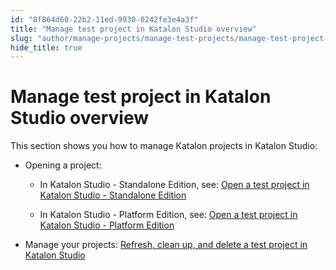 ```yaml
---
id: "8f864d60-22b2-11ed-9930-0242fe3e4a3f"
title: "Manage test project in Katalon Studio overview"
slug: "author/manage-projects/manage-test-projects/manage-test-project-in-katalon-studio-overview"
hide_title: true
---
```


# <a id="concept-696" class="anchor_top_offset"/><a id="ariaid-title1" class="anchor_top_offset"/>Manage test project in <span xmlns="http://www.w3.org/1999/xhtml" className="ph">Katalon Studio</span>  overview

<p xmlns="http://www.w3.org/1999/xhtml" className="p">This section shows you how to manage Katalon projects in <span className="ph">Katalon Studio</span>:</p> 
<ul xmlns="http://www.w3.org/1999/xhtml" className="ul"><li className="li"><p className="p">Opening a project:</p><ul className="ul"><li className="li"><p className="p">In <span className="ph">Katalon Studio - Standalone Edition</span>, see: <a className="xref" href="/author/manage-projects/manage-test-projects/open-a-test-project-in-katalon-studio---standalone-edition">Open a test project in <span className="ph">Katalon Studio - Standalone Edition</span></a></p></li><li className="li"><p className="p">In <span className="ph">Katalon Studio - Platform Edition</span>, see:  <a className="xref" href="/author/manage-projects/manage-test-projects/open-a-test-project-in-katalon-studio---platform-edition">Open a test project in <span className="ph">Katalon Studio - Platform Edition</span></a></p></li></ul></li><li className="li"><p className="p">Manage your projects: <a className="xref" href="/author/manage-projects/manage-test-projects/refresh-clean-up-and-delete-a-test-project-in-katalon-studio">Refresh, clean up, and delete a test project in Katalon Studio</a></p></li></ul> 
